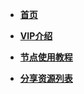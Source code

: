 <!-- docs/_sidebar.md -->
* [**首页**](/)

* [**VIP介绍**](/one/one1.md)

* [**节点使用教程**](/usenodes/)


* [**分享资源列表**](/list.md)
